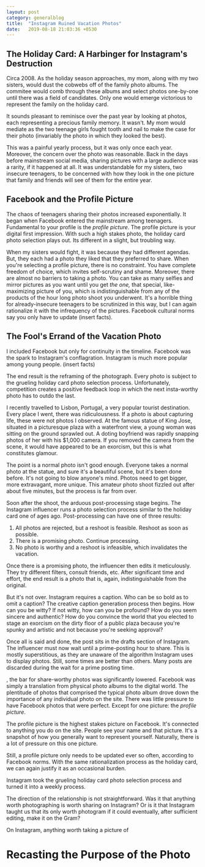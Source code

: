 ```yaml
---
layout: post
category: generalblog
title:  "Instagram Ruined Vacation Photos"
date:   2019-08-18 21:03:36 +0530
---
```


## The Holiday Card: A Harbinger for Instagram's Destruction

Circa 2008. As the holiday season approaches, my mom, along with my two sisters, would dust the cobwebs off of the family photo albums. The commitee would comb through these albums and select photos one-by-one until there was a field of candidates. Only one would emerge victorious to represent the family on the holiday card.

It sounds pleasant to reminisce over the past year by looking at photos, each representing a precious family memory. It wasn't. My mom would mediate as the two teenage girls fought tooth and nail to make the case for their photo (invariably the photo in which they looked the best).

This was a painful yearly process, but it was only once each year. Moreover, the concern over the photo was reasonable. Back in the days before mainstream social media, sharing pictures with a large audience was a rarity, if it happened at all. It was understandable for my sisters, two insecure teenagers, to be concerned with how they look in the one picture that family and friends will see of them for the entire year. 

## Facebook and the Profile Picture

The chaos of teenagers sharing their photos increased exponentially. It began when Facebook entered the mainstream among teenagers. Fundamental to your profile is the _profile picture_. The profile picture is your digital first impression. With such a high stakes photo, the holiday card photo selection plays out. Its different in a slight, but troubling way. 

When my sisters would fight, it was because they had different agendas. But, they each had a photo they liked that they preferred to share. When you're selecting a profile picture, there is no constraint. You have complete freedom of choice, which invites self-scrutiny and shame. Moreover, there are almost no barriers to taking a photo. You can take as many selfies and mirror pictures as you want until you get _the one,_ that special, like-maximizing picture of you, which is indistinguishable from any of the products of the hour long photo shoot you underwent. It's a horrible thing for already-insecure teenagers to be scrutinized in this way, but I can again rationalize it with the infrequency of the pictures. Facebook cultural norms say you only have to update (insert facts).

## The Fool's Errand of the Vacation Photo
I included Facebook but only for continuity in the timeline. Facebook was the spark to Instagram's conflagration. Instagram is much more popular among young people. (insert facts) 

The end result is the reframing of the photograph. Every photo is subject to the grueling holiday card photo selection process. Unfortunately, competition creates a positive feedback loop in which the next insta-worthy photo has to outdo the last.

I recently travelled to Lisbon, Portugal, a very popular tourist destination. Every place I went, there was ridiculousness. If a photo is about capturing life, these were not photos I observed. At the famous statue of King Jose, situated in a picturesque plaza with a waterfront view, a young woman was sitting on the ground sprawled out. A doting boyfriend was rapidly snapping photos of her with his $1,000 camera. If you removed the camera from the scene, it would have appeared to be an exorcism, but this is what constitutes glamour.

The point is a normal photo isn't good enough. Everyone takes a normal photo at the statue, and sure it's a beautiful scene, but it's been done before. It's not going to blow anyone's mind. Photos need to get bigger, more extravagant, more unique. This amateur photo shoot fizzled out after about five minutes, but the process is far from over.

Soon after the shoot, the arduous post-processing stage begins. The Instagram influencer runs a photo selection process similar to the holiday card one of ages ago. Post-processing can have one of three results:

1. All photos are rejected, but a reshoot is feasible. Reshoot as soon as possible.
2. There is a promising photo. Continue processing.
3. No photo is worthy and a reshoot is infeasible, which invalidates the vacation.

Once there is a promising photo, the influencer then edits it meticulously. They try different filters, consult friends, etc. After significant time and effort, the end result is a photo that is, again, indistinguishable from the original.

But it's not over. Instagram requires a caption. Who can be so bold as to omit a caption? The creative caption generation process then begins. How can you be witty? If not witty, how can you be profound? How do you seem sincere and authentic? How do you convince the world that you elected to stage an exorcism on the dirty floor of a public plaza because you're spunky and artistic and not because you're seeking approval?

Once all is said and done, the post sits in the drafts section of Instagram. The influencer must now wait until a prime-posting hour to share. This is mostly superstitious, as they are unaware of the algorithm Instagram uses to display photos. Still, some times are better than others. Many posts are discarded during the wait for a prime posting time.


, the bar for share-worthy photos was significantly lowered. Facebook was simply a translation from physical photo albums to the digital world. The plentitude of photos that comprised the typical photo album drove down the importance of any individual photo on the site. There was little pressure to have Facebook photos that were perfect. Except for one picture: the _profile picture_. 

The profile picture is the highest stakes picture on Facebook. It's connected to anything you do on the site. People see your name and that picture. It's a snapshot of how you generally want to represent yourself. Naturally, there is a lot of pressure on this one picture. 

Still, a profile picture only needs to be updated ever so often, according to Facebook norms. With the same rationalization process as the holiday card, we can again justify it as an occasional burden.


 
Instagram took the grueling holiday card photo selection process and turned it into a weekly process. 

The direction of the relationship is not straightforward. Was it that anything worth photographing is worth sharing on Instagram? Or is it that Instagram taught us that its only worth photogram if it could eventually, after sufficient editing, make it on the Gram?

On Instagram, anything worth taking a picture of 

# Recasting the Purpose of the Photo
